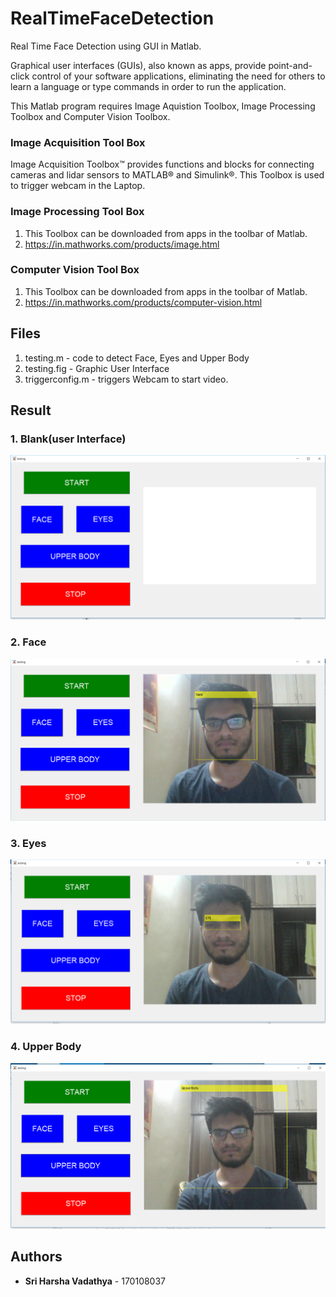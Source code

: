 # RealTimeFaceDetection
Real Time Face Detection using GUI in Matlab.

 Graphical user interfaces (GUIs), also known as apps, provide point-and-click control of your software applications, eliminating the need for others to learn a language or type commands in order to run the application.
 
 This Matlab program requires Image Aquistion Toolbox,  Image Processing Toolbox and Computer Vision Toolbox.
 ### Image Acquisition Tool Box
   Image Acquisition Toolbox™ provides functions and blocks for connecting cameras and lidar sensors to MATLAB® and Simulink®.
   This Toolbox is used to trigger webcam in the Laptop.
 ### Image Processing Tool Box
  1. This Toolbox can be downloaded from apps in the toolbar of Matlab.
  2. https://in.mathworks.com/products/image.html
 ### Computer Vision Tool Box
  1. This Toolbox can be downloaded from apps in the toolbar of Matlab.
  2. https://in.mathworks.com/products/computer-vision.html
  
##  Files
   1. testing.m - code to detect Face, Eyes and Upper Body 
   2. testing.fig - Graphic User Interface
   3. triggerconfig.m - triggers Webcam to start video.
   
## Result
   ### 1. Blank(user Interface)
   ![](/Result/Blank.png)
   ### 2. Face
   ![](/Result/Face.png)
   ### 3. Eyes
   ![](/Result/Eyes.png)
   ### 4. Upper Body
   ![](/Result/UpperBody.png)
      
## Authors      
* **Sri Harsha Vadathya** - 170108037 
   
<!-- ## Acknowledgments

* Hat tip to anyone whose code was used
* Inspiration
* etc -->
